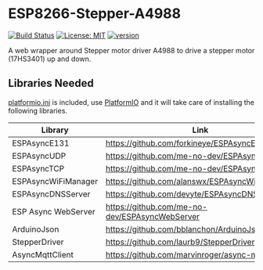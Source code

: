 # ESP8266-Stepper-A4988

[![Build Status](https://travis-ci.com/debsahu/ESP8266-Stepper-A4988.svg?branch=master)](https://travis-ci.com/debsahu/ESP8266-Stepper-A4988) [![License: MIT](https://img.shields.io/badge/License-MIT-green.svg)](https://opensource.org/licenses/MIT) [![version](https://img.shields.io/badge/version-v1.0.0-blue.svg)](https://github.com/debsahu/ESP8266-Stepper-A4988/)

A web wrapper around Stepper motor driver A4988 to drive a stepper motor (17HS3401) up and down.

## Libraries Needed

[platformio.ini](https://github.com/debsahu/ESP8266-Stepper-A4988/blob/master/platformio.ini) is included, use [PlatformIO](https://platformio.org/platformio-ide) and it will take care of installing the following libraries.

| Library                   | Link                                                       |
|---------------------------|------------------------------------------------------------|
|ESPAsyncE131               |https://github.com/forkineye/ESPAsyncE131                   |
|ESPAsyncUDP                |https://github.com/me-no-dev/ESPAsyncUDP                    |
|ESPAsyncTCP                |https://github.com/me-no-dev/ESPAsyncTCP                    |
|ESPAsyncWiFiManager        |https://github.com/alanswx/ESPAsyncWiFiManager              |
|ESPAsyncDNSServer          |https://github.com/devyte/ESPAsyncDNSServer                 |
|ESP Async WebServer        |https://github.com/me-no-dev/ESPAsyncWebServer              |
|ArduinoJson                |https://github.com/bblanchon/ArduinoJson                    |
|StepperDriver              |https://github.com/laurb9/StepperDriver                     |
|AsyncMqttClient            |https://github.com/marvinroger/async-mqtt-client            |